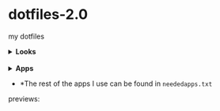 # dotfiles-2.0
my dotfiles
<br>
<details>
    <summary><b>Looks</b></summary>
Theme: Nordic<br>
Icons: Qogir<br>
Cursor: Bibata Modern Cursors
</details>
<br>
<details>
<summary><b>Apps</b></summary>
Terminal: Alacritty<br>
File manager: Yazi<br>
Text Editor: NvChad<br>
Browser: Firefox with FF-ULTIMA<br>
Discord client: Vesktop<br>
Launcher: Rofi with theme from Rofi by adi1090x<br>
Bar: Waybar
</details>

* *The rest of the apps I use can be found in `neededapps.txt`

previews:

